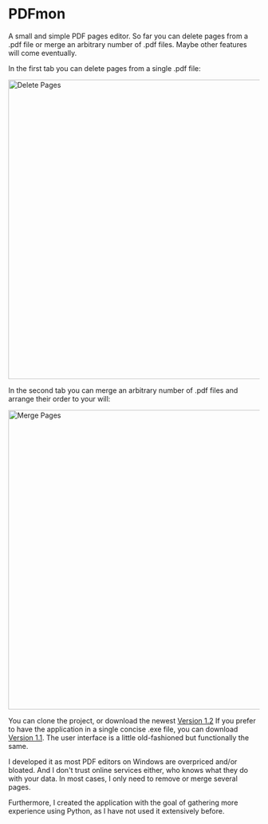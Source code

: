 # PDFmon
A small and simple PDF pages editor.
So far you can delete pages from a .pdf file or merge an arbitrary number of .pdf files.
Maybe other features will come eventually.

In the first tab you can delete pages from a single .pdf file:

<img src="https://github.com/SimonSeibert/PDFmon/assets/35760266/2ac026c8-fdb4-4b10-a597-d34e1080d5a3" alt="Delete Pages" width="600"/>


In the second tab you can merge an arbitrary number of .pdf files and arrange their order to your will:

<img src="https://github.com/SimonSeibert/PDFmon/assets/35760266/bfd11340-a17a-4640-bf50-26164fee1042" alt="Merge Pages" width="600"/>

You can clone the project, or download the newest [Version 1.2](https://github.com/SimonSeibert/PDFmon/releases/tag/1.2)
If you prefer to have the application in a single concise .exe file, you can download [Version 1.1](https://github.com/SimonSeibert/PDFmon/releases/tag/1.1). The user interface is a little old-fashioned but functionally the same.

I developed it as most PDF editors on Windows are overpriced and/or bloated. And I don't trust online services either, who knows what they do with your data. In most cases, I only need to remove or merge several pages. 

Furthermore, I created the application with the goal of gathering more experience using Python, as I have not used it extensively before.
